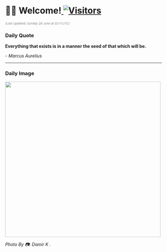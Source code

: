 <h1>👋🏽 Welcome!<a href="https://github.com/OmitNomis/"> <img src="https://visitor-badge.laobi.icu/badge?page_id=OmitNomis" alt="Visitors"></a></h1>

<i><p style="font-size: 0.6rem; color:gray">(Last Updated: Sunday 29 June at 02:11 UTC)</p></i>

<h3> Daily Quote </h3>
<b><p>Everything that exists is in a manner the seed of that which will be.</p></b>
<i><caption style="font-size: 0.8rem; color:gray;">- Marcus Aurelius</caption></i>


<hr>

<h3>Daily Image</h3>
<a href="https://images.pexels.com/photos/32730389/pexels-photo-32730389.jpeg" target="_blank"><img style="height:500px;" src="https://images.pexels.com/photos/32730389/pexels-photo-32730389.jpeg"/></a>

<i><caption style="font-size: 0.8rem; color:gray;"> Photo By 📷: Damir K .</caption></i>

